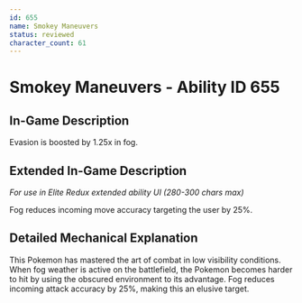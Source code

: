 ```yaml
---
id: 655
name: Smokey Maneuvers
status: reviewed
character_count: 61
---
```


# Smokey Maneuvers - Ability ID 655

## In-Game Description
Evasion is boosted by 1.25x in fog.

## Extended In-Game Description
*For use in Elite Redux extended ability UI (280-300 chars max)*

Fog reduces incoming move accuracy targeting the user by 25%.

## Detailed Mechanical Explanation

This Pokemon has mastered the art of combat in low visibility conditions. When fog weather is active on the battlefield, the Pokemon becomes harder to hit by using the obscured environment to its advantage. Fog reduces incoming attack accuracy by 25%, making this an elusive target.
